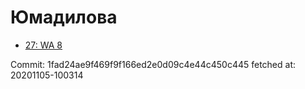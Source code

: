 # Юмадилова
- [27: WA 8](27.md)

Commit: 1fad24ae9f469f9f166ed2e0d09c4e44c450c445
 fetched at: 20201105-100314

